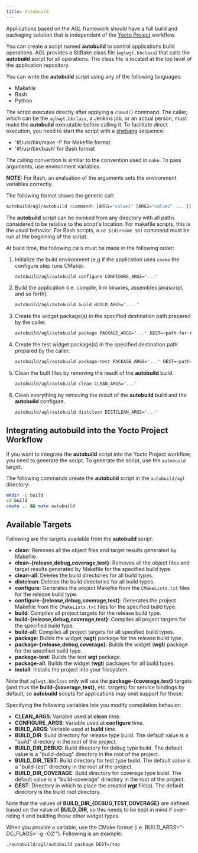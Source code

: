 ```yaml
---
title: Autobuild
---
```


Applications based on the AGL framework should have a
full build and packaging solution that is independent of the
[Yocto Project](https://www.yoctoproject.org) workflow.

You can create a script named **autobuild** to control applications
build operations.
AGL provides a BitBake class file (`aglwgt.bbclass`) that calls the
**autobuild** script for all operations.
The class file is located at the top level of the application repository.

You can write the **autobuild** script using any of the following languages:

* Makefile
* Bash
* Python

The script executes directly after applying a `chmod()` command.
The caller, which can be the `aglwgt.bbclass`, a Jenkins job, or an actual person,
must make the **autobuild** executable before calling it.
To facilitate direct execution, you need to start the script with a
[shebang](https://en.wikipedia.org/wiki/Shebang_(Unix)) sequence:

* '#!/usr/bin/make -f' for Makefile format
* '#!/usr/bin/bash' for Bash format

The calling convention is similar to the convention used in `make`.
To pass arguments, use environment variables.

**NOTE:** For Bash, an evaluation of the arguments
sets the environment variables correctly.

The following format shows the generic call:

```bash
autobuild/agl/autobuild <command> [ARG1="value1" [ARG2="value2" ... ]]
```

The **autobuild** script can be invoked from any directory
with all paths considered to be relative to the
script's location.
For makefile scripts, this is the usual behavior.
For Bash scripts, a `cd $(dirname $0)` command must be run at
the beginning of the script.

At build time, the following calls must be made in the following order:

1. Initialize the build environment (e.g if the application uses
   `cmake` the configure step runs CMake).

    ```bash
    autobuild/agl/autobuild configure CONFIGURE_ARGS="..."
    ```

2. Build the application (i.e. compile, link binaries, assembles javascript,
   and so forth).

    ```bash
    autobuild/agl/autobuild build BUILD_ARGS="...."
    ```

3. Create the widget package(s) in the specified destination path
   prepared by the caller.

    ```bash
    autobuild/agl/autobuild package PACKAGE_ARGS="..." DEST=<path-for-resulting-wgt-files>
    ```

4. Create the test widget package(s) in the specified destination path
   prepared by the caller.

    ```bash
    autobuild/agl/autobuild package-test PACKAGE_ARGS="..." DEST=<path-for-resulting-wgt-files>
    ```

5. Clean the built files by removing the result of the **autobuild** build.

    ```bash
    autobuild/agl/autobuild clean CLEAN_ARGS="..."
    ```

6. Clean everything by removing the result of the **autobuild** build
   and the **autobuild** configure.

    ```bash
    autobuild/agl/autobuild distclean DISTCLEAN_ARGS="..."
    ```

## Integrating **autobuild** into the Yocto Project Workflow

If you want to integrate the **autobuild** script into the Yocto Project
workflow, you need to generate the script.
To generate the script, use the `autobuild` target.

The following commands create the **autobuild** script in the
`autobuild/agl` directory:

```bash
mkdir -p build
cd build
cmake .. && make autobuild
```

## Available Targets

Following are the targets available from the **autobuild** script:

- **clean**: Removes all the object files and target results generated by Makefile.
- **clean-{release,debug,coverage,test}**: Removes all the object files and target results generated by Makefile for the specified build type.
- **clean-all**: Deletes the build directories for all build types.
- **distclean**: Deletes the build directories for all build types.
- **configure**: Generates the project Makefile from the `CMakeLists.txt` files for the release build type.
- **configure-{release,debug,coverage,test}**: Generates the project Makefile from the `CMakeLists.txt` files for the specified build type.
- **build**: Compiles all project targets for the release build type.
- **build-{release,debug,coverage,test}**: Compiles all project targets for the specified build type.
- **build-all**: Compiles all project targets for all specified build types.
- **package**: Builds the widget (**wgt**) package for the release build type.
- **package-{release,debug,coverage}**: Builds the widget (**wgt**) package for the specified build type.
- **package-test**: Builds the test **wgt** package.
- **package-all**: Builds the widget (**wgt**) packages for all build types.
- **install**: Installs the project into your filesystem.

Note that `aglwgt.bbclass` only will use the **package-{coverage,test}** targets (and thus the **build-{coverage,test}**, etc. targets) for service bindings by default, so **autobuild** scripts for  applications may omit support for those.

Specifying the following variables lets you modify compilation behavior:

- **CLEAN_ARGS**: Variable used at **clean** time.
- **CONFIGURE_ARGS**: Variable used at **configure** time.
- **BUILD_ARGS**: Variable used at **build** time.
- **BUILD_DIR**: Build directory for release type build.
  The default value is a "build" directory in the root of the project.
- **BUILD_DIR_DEBUG**: Build directory for debug type build.
  The default value is a "build-debug" directory in the root of the project.
- **BUILD_DIR_TEST**: Build directory for test type build.
  The default value is a "build-test" directory in the root of the project.
- **BUILD_DIR_COVERAGE**: Build directory for coverage type build.
  The default value is a "build-coverage" directory in the root of the project.
- **DEST**: Directory in which to place the created ***wgt*** file(s).
  The default directory is the build root directory.

Note that the values of **BUILD_DIR_{DEBUG,TEST,COVERAGE}** are defined based on the value of **BUILD_DIR**, so this needs to be kept in mind if over-riding it and building those other widget types.

When you provide a variable, use the CMake format (i.e.
BUILD_ARGS="-DC_FLAGS='-g -O2'").
Following is an example:

```bash
./autobuild/agl/autobuild package DEST=/tmp
```

